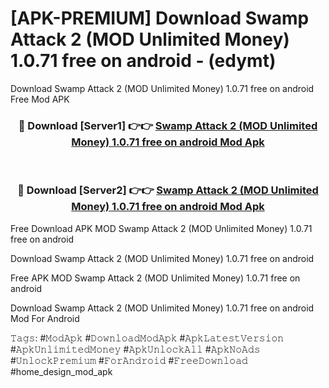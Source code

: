 # [APK-PREMIUM] Download Swamp Attack 2 (MOD Unlimited Money) 1.0.71 free on android - (edymt)
Download Swamp Attack 2 (MOD Unlimited Money) 1.0.71 free on android Free Mod APK

<div align="center">
<h3>🔴 Download [Server1] 👉👉 <a href="https://apk-comot.site?title=Swamp_Attack_2_(MOD_Unlimited_Money)_1.0.71_free_on_android">Swamp Attack 2 (MOD Unlimited Money) 1.0.71 free on android Mod Apk</a></h3><br>

<h3>🔴 Download [Server2] 👉👉 <a href="https://apk-comot.site?title=Swamp_Attack_2_(MOD_Unlimited_Money)_1.0.71_free_on_android">Swamp Attack 2 (MOD Unlimited Money) 1.0.71 free on android Mod Apk</a></h3>
</div>


Free Download APK MOD Swamp Attack 2 (MOD Unlimited Money) 1.0.71 free on android

Download Swamp Attack 2 (MOD Unlimited Money) 1.0.71 free on android 

Free APK MOD Swamp Attack 2 (MOD Unlimited Money) 1.0.71 free on android 

Download Swamp Attack 2 (MOD Unlimited Money) 1.0.71 free on android Mod For Android

𝚃𝚊𝚐𝚜: #𝙼𝚘𝚍𝙰𝚙𝚔 #𝙳𝚘𝚠𝚗𝚕𝚘𝚊𝚍𝙼𝚘𝚍𝙰𝚙𝚔 #𝙰𝚙𝚔𝙻𝚊𝚝𝚎𝚜𝚝𝚅𝚎𝚛𝚜𝚒𝚘𝚗 #𝙰𝚙𝚔𝚄𝚗𝚕𝚒𝚖𝚒𝚝𝚎𝚍𝙼𝚘𝚗𝚎𝚢 #𝙰𝚙𝚔𝚄𝚗𝚕𝚘𝚌𝚔𝙰𝚕𝚕 #𝙰𝚙𝚔𝙽𝚘𝙰𝚍𝚜 #𝚄𝚗𝚕𝚘𝚌𝚔𝙿𝚛𝚎𝚖𝚒𝚞𝚖 #𝙵𝚘𝚛𝙰𝚗𝚍𝚛𝚘𝚒𝚍 #𝙵𝚛𝚎𝚎𝙳𝚘𝚠𝚗𝚕𝚘𝚊𝚍 #home_design_mod_apk